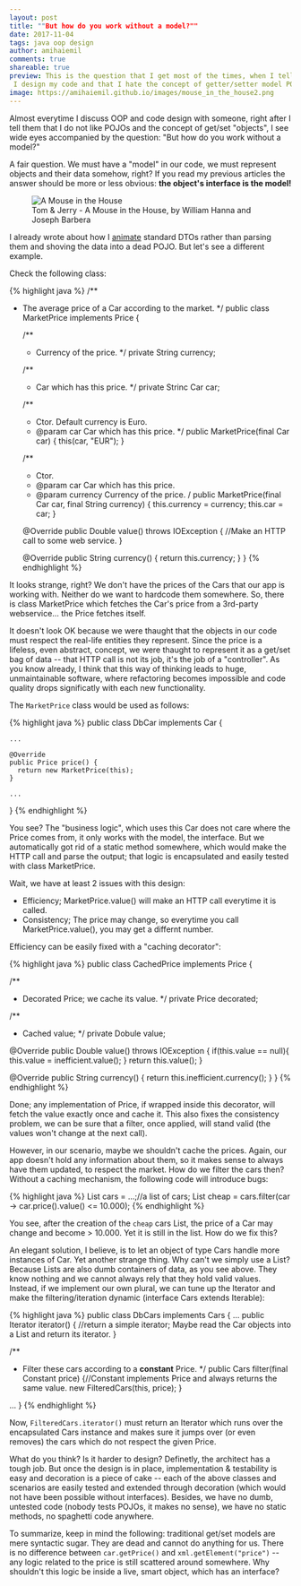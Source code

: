```yaml
---
layout: post
title: ""But how do you work without a model?""
date: 2017-11-04
tags: java oop design
author: amihaiemil
comments: true
shareable: true
preview: This is the question that I get most of the times, when I tell people how
 I design my code and that I hate the concept of getter/setter model POJO.
image: https://amihaiemil.github.io/images/mouse_in_the_house2.png
---
```


Almost everytime I discuss OOP and code design with someone, right after I tell them
that I do not like POJOs and the concept of get/set "objects", I see wide eyes accompanied
by the question: "But how do you work without a model?"

A fair question. We must have a "model" in our code, we must represent objects and their data
somehow, right? If you read my previous articles the answer should be more or less obvious:
**the object's interface is the model!**

<figure class="articleimg">
 <img src="{{page.image}}" alt="A Mouse in the House">
 <figcaption>
 Tom & Jerry - A Mouse in the House, by  William Hanna and Joseph Barbera
 </figcaption>
</figure>

 I already wrote about how I [animate](https://amihaiemil.github.io/2017/09/01/data-should-be-animated-not-represented.html) standard DTOs rather than parsing them and shoving the data into a dead POJO. But let's see a different example.

Check the following class:

{% highlight java %}
/**
 * The average price of a Car according to the market.
 \*/
public class MarketPrice implements Price {

    /**
     * Currency of the price.
     \*/
    private String currency;

    /**
     * Car which has this price.
     \*/
    private Strinc Car car;

    /**
     * Ctor. Default currency is Euro.
     * @param car Car which has this price.
     \*/
    public MarketPrice(final Car car) {
       this(car, "EUR");
    }

    /**
     * Ctor.
     * @param car Car which has this price.
     * @param currency Currency of the price.
     \/
    public MarketPrice(final Car car, final String currency) {
       this.currency = currency;
       this.car = car;
    }

    @Override
    public Double value() throws IOException {
       //Make an HTTP call to some web service.
    }

    @Override
    public String currency() {
      return this.currency;
    }
}
{% endhighlight %}

It looks strange, right? We don't have the prices of the Cars that our app is working with. Neither do
we want to hardcode them somewhere. So, there is class MarketPrice which fetches the Car's price from a
3rd-party webservice... the Price fetches itself.

It doesn't look OK because we were thaught that the objects in our code must respect the real-life entities they represent. Since the price is a lifeless, even abstract, concept, we were thaught to represent it as a get/set bag of data -- that HTTP call is not its job, it's the job of a "controller". As you know already, I think that this way of thinking leads to huge, unmaintainable software, where refactoring becomes impossible and code quality drops significatly with each new functionality.

The ``MarketPrice`` class would be used as follows:

{% highlight java %}
public class DbCar implements Car {

    ...

    @Override
    public Price price() {
      return new MarketPrice(this);
    }

    ...
}
{% endhighlight %}

You see? The "business logic", which uses this Car does not care where the Price comes from, it only works with the model, the interface. But we automatically got rid of a static method somewhere, which would make the HTTP call and parse the output; that logic is encapsulated and easily tested with class MarketPrice.

Wait, we have at least 2 issues with this design:

  * Efficiency; MarketPrice.value() will make an HTTP call everytime it is called.
  * Consistency; The price may change, so everytime you call MarketPrice.value(), you may get a differnt number.

Efficiency can be easily fixed with a "caching decorator":

{% highlight java %}
public class CachedPrice implements Price {

  /**
   * Decorated Price; we cache its value.
   \*/
  private Price decorated;

  /**
   * Cached value;
   \*/
  private Dobule value;

  @Override
  public Double value() throws IOException {
    if(this.value == null){
      this.value = inefficient.value();
    }
    return this.value();
  }

  @Override
  public String currency() {
    return this.inefficient.currency();
  }
}
{% endhighlight %}

Done; any implementation of Price, if wrapped inside this decorator, will fetch the value exactly once and cache it.
This also fixes the consistency problem, we can be sure that a filter, once applied, will stand valid (the values won't change at the next call).

However, in our scenario, maybe we shouldn't cache the prices. Again, our app doesn't hold any information about them,
so it makes sense to always have them updated, to respect the market. How do we filter the cars then? Without a caching mechanism, the following code will introduce bugs:

{% highlight java %}
List<Car> cars = ...;//a list of cars;
List<Car> cheap = cars.filter(car -> car.price().value() <= 10.000);
{% endhighlight %}

You see, after the creation of the ``cheap`` cars List, the price of a Car may change and become > 10.000. Yet it is still in the list. How do we fix this?

An elegant solution, I believe, is to let an object of type Cars handle more instances of Car. Yet another strange thing. Why can't we simply use a List? Because Lists are also dumb containers of data, as you see above. They know nothing and we cannot always rely that they hold valid values. Instead, if we implement our own plural, we can tune up the Iterator and make the filtering/iteration dynamic (interface Cars extends Iterable<Car>):

{% highlight java %}
public class DbCars implements Cars {
  ...
  public Iterator<Car> iterator() {
    //return a simple iterator; Maybe read the Car objects into a List and return its iterator.
  }

  /**
   * Filter these cars according to a <b>constant</b> Price.
   \*/
  public Cars filter(final Constant price) {//Constant implements Price and always returns the same value.
    new FilteredCars(this, price);
  }

  ...
}
{% endhighlight %}

Now, ``FilteredCars.iterator()`` must return an Iterator which runs over the encapsulated
Cars instance and makes sure it jumps over (or even removes) the cars which do not respect the given Price.

What do you think? Is it harder to design? Definetly, the architect has a tough job. But once the design is in place, implementation & testability is easy and decoration is a piece of cake -- each of the above classes and scenarios are easily tested and extended through decoration (which would not have been possible without interfaces). Besides, we have no dumb, untested code (nobody tests POJOs, it makes no sense), we have no static methods, no spaghetti code anywhere.

To summarize, keep in mind the following: traditional get/set models are mere syntactic sugar. They are dead and cannot
do anything for us. There is no difference between ``car.getPrice()`` and ``xml.getElement("price")`` -- any logic related to the price is still scattered around somewhere. Why shouldn't this logic be inside a live, smart object, which has an interface?
